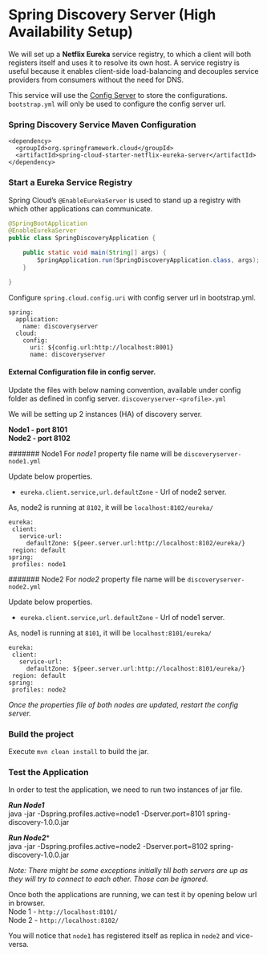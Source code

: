 # Spring Discovery Server (High Availability Setup)

We will set up a **Netflix Eureka** service registry, to which a client will both registers itself and uses it to resolve its own host. A service registry is useful because it enables client-side load-balancing and decouples service providers from consumers without the need for DNS.

This service will use the [Config Server](../spring-config-server) to store the configurations. `bootstrap.yml` will only be used to configure the config server url.

### Spring Discovery Service Maven Configuration

```
<dependency>
  <groupId>org.springframework.cloud</groupId>  
  <artifactId>spring-cloud-starter-netflix-eureka-server</artifactId>  
</dependency>
```    
### Start a Eureka Service Registry

Spring Cloud’s `@EnableEurekaServer` is used to stand up a registry with which other applications can communicate.

```java
@SpringBootApplication
@EnableEurekaServer
public class SpringDiscoveryApplication {

	public static void main(String[] args) {
		SpringApplication.run(SpringDiscoveryApplication.class, args);
	}

}
```

Configure `spring.cloud.config.uri` with config server url in bootstrap.yml.
```
spring:
  application:
    name: discoveryserver
  cloud:
    config:
      uri: ${config.url:http://localhost:8001}
      name: discoveryserver
```      

#### External Configuration file in config server.
Update the files with below naming convention, available under config folder as defined in config server.
`discoveryserver-<profile>.yml`

We will be setting up 2 instances (HA) of discovery server.

**Node1 - port 8101**  
**Node2 - port 8102**  

####### Node1
 For *node1* property file name will be `discoveryserver-node1.yml`
 
 Update below properties.
  - `eureka.client.service,url.defaultZone` - Url of node2 server. 
  
 As, node2 is running at `8102`, it will be `localhost:8102/eureka/`
 
 ```
 eureka:
  client:
    service-url:
      defaultZone: ${peer.server.url:http://localhost:8102/eureka/}
  region: default
spring:
  profiles: node1
```

####### Node2
 For *node2* property file name will be `discoveryserver-node2.yml`
 
 Update below properties.
  - `eureka.client.service,url.defaultZone` - Url of node1 server. 
  
 As, node1 is running at `8101`, it will be `localhost:8101/eureka/`
 
 ```
 eureka:
  client:
    service-url:
      defaultZone: ${peer.server.url:http://localhost:8101/eureka/}
  region: default
spring:
  profiles: node2
```

*Once the properties file of both nodes are updated, restart the config server.*

### Build the project

Execute `mvn clean install` to build the jar.

### Test the Application

In order to test the application, we need to run two instances of jar file.

***Run Node1***  
java -jar -Dspring.profiles.active=node1 -Dserver.port=8101 spring-discovery-1.0.0.jar  

***Run Node2****  
java -jar -Dspring.profiles.active=node2 -Dserver.port=8102 spring-discovery-1.0.0.jar  

*Note: There might be some exceptions initially till both servers are up as they will try to connect to each other. Those can be ignored.*

Once both the applications are running, we can test it by opening below url in browser.  
Node 1 - `http://localhost:8101/`    
Node 2 - `http://localhost:8102/`  

You will notice that `node1` has registered itself as replica in `node2` and vice-versa. 
